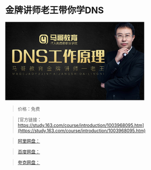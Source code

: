 # 金牌讲师老王带你学DNS

![img](../../../assets/study163/free/8B1959E03CECFBA4F62838AF025F1B2B.jpg)

> 价格：免费

> [官方链接：https://study.163.com/course/introduction/1003968095.htm](https://study.163.com/course/introduction/1003968095.htm)

> [阿里网盘：]()

> [百度网盘：]()

> [夸克网盘：]()
